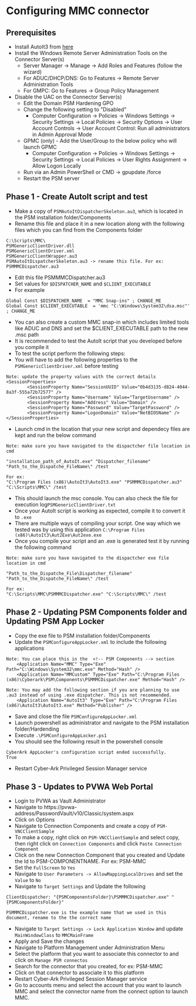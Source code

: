 # Configuring MMC connector

## Prerequisites

* Install AutoIt3 from [here](https://www.autoitscript.com/site/autoit/downloads/)
* Install the Windows Remote Server Administration Tools on the Connector Server(s)
    * Server Manager → Manage → Add Roles and Features (follow the wizard)
    * For ADUC/DHCP/DNS: Go to Features → Remote Server Administration Tools
    * For GMPC: Go to Features → Group Policy Management
* Disable the UAC on the Connector Server(s)
    * Edit the Domain PSM Hardening GPO
    * Change the following setting to "Disabled"
        * Computer Configuration → Policies → Windows Settings → Security Settings → Local Policies → Security Options → User Account Controls → User Account Control: Run all administrators in Admin Approval Mode
    * GPMC (only) - Add the User/Group to the below policy who will launch GPMC
        * Computer Configuration → Policies → Windows Settings → Security Settings → Local Policies → User Rights Assignment → Allow Logon Locally
    * Run via an Admin PowerShell or CMD → gpupdate /force
    * Restart the PSM server

## Phase 1 - Create AutoIt script and test

* Make a copy of `PSMAutoItDispatcherSkeleton.au3`, which is located in the PSM installation folder/Components
* Rename this file and place it in a new location along with the following files which you can find from the Components folder

```
C:\Scripts\MMC\
PSMGenericClientDriver.dll
PSMGenericClientDriver.xml
PSMGenericClientWrapper.au3
PSMAutoItDispatcherSkeleton.au3 -> rename this file. For ex: PSMMMCDispatcher.au3
```

* Edit this file PSMMMCDispatcher.au3
* Set values for `$DISPATCHER_NAME` and `$CLIENT_EXECUTABLE`
* For example

```
Global Const $DISPATCHER_NAME  = "MMC Snap-ins" ; CHANGE_ME
Global Const $CLIENT_EXECUTABLE  = 'mmc "C:\Windows\System32\dsa.msc"' ; CHANGE_ME
```

* You can also create a custom MMC snap-in which includes limited tools like ADUC and DNS and set the $CLIENT\_EXECUTABLE path to the new .msc path
* It is recommended to test the AutoIt script that you developed before you compile it
* To test the script perform the following steps:
* You will have to add the following properties to the `PSMGenericClientDriver.xml` before testing

```
Note: update the property values with the correct details
<SessionProperties>
		<SessionProperty Name="SessionUUID" Value="0b4d3135-d824-4044-8a3f-555a72b72577" />
		<SessionProperty Name="Username" Value="TargetUsername" />
		<SessionProperty Name="Address" Value="Domain" />
		<SessionProperty Name="Password" Value="TargetPassword" />
		<SessionProperty Name="LogonDomain" Value="NetBIOSName" />
</SessionProperties>
```

* Launch cmd in the location that your new script and dependecy files are kept and run the below command

```
Note: make sure you have navigated to the dispactcher file location in cmd

"installation_path_of_AutoIt.exe" "Dispatcher_filename" "Path_to_the_Dispatche_FileName\" /test

For ex:
"C:\Program Files (x86)\AutoIt3\AutoIt3.exe" "PSMMMCDispatcher.au3" "C:\Scripts\MMC\" /test
```

* This should launch the msc console. You can also check the file for execution log`PSMGenericClientDriver.txt`
* Once your AutoIt script is working as expected, compile it to convert it to `.exe`
* There are multiple ways of compiling your script. One way which we tested was by using this application `C:\Program Files (x86)\AutoIt3\Aut2Exe\Aut2exe.exe`
* Once you compile your script and an .exe is generated test it by running the following command

```
Note: make sure you have navigated to the dispactcher exe file location in cmd

"Path_to_the_Dispatche_File\Dispatcher_filename" "Path_to_the_Dispatche_FileName\" /test

For ex:
"C:\Scripts\MMC\PSMMMCDispatcher.exe" "C:\Scripts\MMC\" /test
```

## Phase 2 - Updating PSM Components folder and Updating PSM App Locker

* Copy the exe file to PSM installation folder/Components
* Update the `PSMConfigureAppLocker.xml` to include the following applications

```
Note: You can place this in the  <!-- PSM Components --> section
    <Application Name="MMC" Type="Exe" Path="C:\Windows\System32\mmc.exe" Method="Hash" />
    <Application Name="MMCustom" Type="Exe" Path="C:\Program Files (x86)\Cyberark\PSM\Components\PSMMMCDispatcher.exe" Method="Hash" />

Note: You may add the following section if you are planning to use .au3 instead of using .exe dispatcher. This is not recommended.
    <Application Name="AutoIt3" Type="Exe" Path="C:\Program Files (x86)\AutoIt3\AutoIt3.exe" Method="Publisher" />
```

* Save and close the file `PSMConfigureAppLocker.xml`
* Launch powershell as administrator and navigate to the PSM installation folder/Hardending
* Execute `.\PSMConfigureAppLocker.ps1`
* You should see the following result in the powershell console

```
CyberArk AppLocker's configuration script ended successfully.
True
```

* Restart Cyber-Ark Privileged Session Manager service

## Phase 3 - Updates to PVWA Web Portal

* Login to PVWA as Vault Administrator
* Navigate to https://pvwa-address/PasswordVault/v10/Classic/system.aspx
* Click on Options
* Navigate to Connection Components and create a copy of `PSM-VNCClientSample`
* To make a copy, right click on `PSM-VNCClientSample` and select copy, then right click on `Connection Components` and click `Paste Connection Component`
* Click on the new Connection Component that you created and Update the Id to PSM-COMPONENTNAME. For ex: PSM-MMC
* Set the `FullScreen` to `Yes`
* Navigate to `User Parameters -> AllowMappingLocalDrives` and set the `Value` to `No`
* Navigate to `Target Settings` and Update the following

```
ClientDispatcher: "{PSMComponentsFolder}\PSMMMCDispatcher.exe" "{PSMComponentsFolder}"

PSMMMCDispatcher.exe is the example name that we used in this document, rename to the the correct name
```

* Navigate to `Target Settings -> Lock Application Window` and update `MainWindowClass` to `MMCMainFrame`
* Apply and Save the changes
* Navigate to Platform Management under Administration Menu
* Select the platform that you want to associate this connector to and click on `Manage PSM connectos`
* Search for the connector that you created, for ex: PSM-MMC
* Click on that connector to associate it to this platform
* Restart Cyber-Ark Privileged Session Manager service
* Go to accounts menu and select the account that you want to launch MMC and select the connector name from the connect option to launch MMC.
